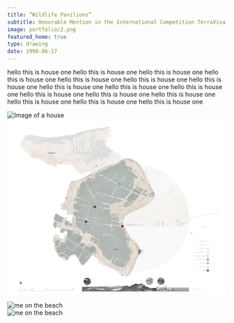 ```yaml
---
title: “Wildlife Pavilions” 
subtitle: Honorable Mention in the International Competition TerraViva, 2023
image: portfolio/2.png
featured_home: true
type: drawing
date: 1998-06-17
---
```


hello this is house one hello this is house one hello this is house one hello this is house one hello this is house one hello this is house one hello this is house one hello this is house one
hello this is house one hello this is house one hello this is house one hello this is house one hello this is house one hello this is house one hello this is house one hello this is house one



![Image of a house]({{site.baseurl}}/assets/images/portfolio/2.png)
![Image of a house](assets/images/portfolio/2.png)


<div class="row pt-3 align-items-end">
    <div class="col-lg-6">
        <img src="{{site.baseurl}}/assets/images/portfolio/2.png" class="img-fluid" style="object-fit: contain;" alt="me on the beach">
    </div>
    <div class="col-lg-6">
        <img src="{{site.baseurl}}/assets/images/portfolio/2.png" class="img-fluid" style="object-fit: contain;" alt="me on the beach">
    </div>
</div>





